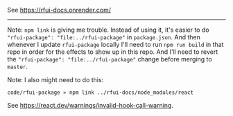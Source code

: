 See https://rfui-docs.onrender.com/

---

Note: `npm link` is giving me trouble. Instead of using it, it's easier to do `"rfui-package": "file:../rfui-package"` in `package.json`. And then whenever I update `rfui-package` locally I'll need to run `npm run build` in that repo in order for the effects to show up in this repo. And I'll need to revert the `"rfui-package": "file:../rfui-package"` change before merging to `master`.

Note: I also might need to do this:

```
code/rfui-package » npm link ../rfui-docs/node_modules/react
```

See https://react.dev/warnings/invalid-hook-call-warning.
